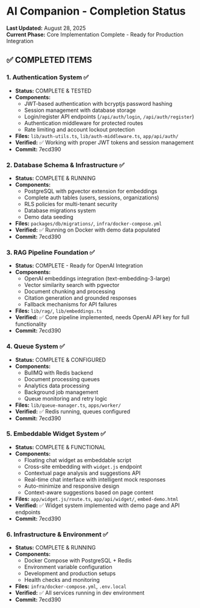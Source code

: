 # AI Companion - Completion Status

**Last Updated:** August 28, 2025  
**Current Phase:** Core Implementation Complete - Ready for Production Integration

## ✅ COMPLETED ITEMS

### 1. Authentication System ✅
- **Status:** COMPLETE & TESTED
- **Components:**
  - JWT-based authentication with bcryptjs password hashing
  - Session management with database storage
  - Login/register API endpoints (`/api/auth/login`, `/api/auth/register`)
  - Authentication middleware for protected routes
  - Rate limiting and account lockout protection
- **Files:** `lib/auth-utils.ts`, `lib/auth-middleware.ts`, `app/api/auth/`
- **Verified:** ✅ Working with proper JWT tokens and session management
- **Commit:** 7ecd390

### 2. Database Schema & Infrastructure ✅ 
- **Status:** COMPLETE & RUNNING
- **Components:**
  - PostgreSQL with pgvector extension for embeddings
  - Complete auth tables (users, sessions, organizations)
  - RLS policies for multi-tenant security
  - Database migrations system
  - Demo data seeding
- **Files:** `packages/db/migrations/`, `infra/docker-compose.yml`
- **Verified:** ✅ Running on Docker with demo data populated
- **Commit:** 7ecd390

### 3. RAG Pipeline Foundation ✅
- **Status:** COMPLETE - Ready for OpenAI Integration
- **Components:**
  - OpenAI embeddings integration (text-embedding-3-large)
  - Vector similarity search with pgvector
  - Document chunking and processing
  - Citation generation and grounded responses
  - Fallback mechanisms for API failures
- **Files:** `lib/rag/`, `lib/embeddings.ts`
- **Verified:** ✅ Core pipeline implemented, needs OpenAI API key for full functionality
- **Commit:** 7ecd390

### 4. Queue System ✅
- **Status:** COMPLETE & CONFIGURED
- **Components:**
  - BullMQ with Redis backend
  - Document processing queues
  - Analytics data processing
  - Background job management
  - Queue monitoring and retry logic
- **Files:** `lib/queue-manager.ts`, `apps/worker/`
- **Verified:** ✅ Redis running, queues configured
- **Commit:** 7ecd390

### 5. Embeddable Widget System ✅
- **Status:** COMPLETE & FUNCTIONAL  
- **Components:**
  - Floating chat widget as embeddable script
  - Cross-site embedding with `widget.js` endpoint
  - Contextual page analysis and suggestions API
  - Real-time chat interface with intelligent mock responses
  - Auto-minimize and responsive design
  - Context-aware suggestions based on page content
- **Files:** `app/widget.js/route.ts`, `app/api/widget/`, `embed-demo.html`
- **Verified:** ✅ Widget system implemented with demo page and API endpoints
- **Commit:** 7ecd390

### 6. Infrastructure & Environment ✅
- **Status:** COMPLETE & RUNNING
- **Components:**
  - Docker Compose with PostgreSQL + Redis
  - Environment variable configuration
  - Development and production setups
  - Health checks and monitoring
- **Files:** `infra/docker-compose.yml`, `.env.local`
- **Verified:** ✅ All services running in dev environment
- **Commit:** 7ecd390
